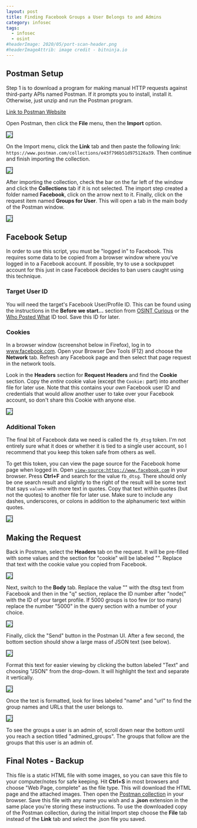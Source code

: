 ```yaml
---
layout: post
title: Finding Facebook Groups a User Belongs to and Admins
category: infosec
tags:
  - infosec
  - osint
#headerImage: 2020/05/port-scan-header.png
#headerImageAttrib: image credit - bitninja.io
---
```


<h2>Postman Setup</h2>

<p>Step 1 is to download a program for making manual HTTP requests against third-party APIs named Postman. If it prompts you to install, install it. Otherwise, just unzip and run the Postman program.</p>

<p><a href="https://www.postman.com/downloads/">Link to Postman Website</a></p>

<p>Open Postman, then click the <b>File</b> menu, then the <b>Import</b> option.</p>

<img style="border:1px solid black" src="/images/2020/08/import-collection-menu.png" />

<p>On the Import menu, click the <b>Link</b> tab and then paste the following link: <code>https://www.postman.com/collections/e43f796b51d975126a39</code>. Then continue and finish importing the collection.</p>

<img style="border:1px solid black" src="/images/2020/08/import-collection-link.png" />

<p>After importing the collection, check the bar on the far left of the window and click the <b>Collections</b> tab if it is not selected. The import step created a folder named <b>Facebook</b>, click on the arrow next to it. Finally, click on the request item named <b>Groups for User</b>. This will open a tab in the main body of the Postman window.</p>

<img style="border:1px solid black" src="/images/2020/08/open-request.png" />

<h2>Facebook Setup</h2>

<p>In order to use this script, you must be "logged in" to Facebook. This requires some data to be copied from a browser window where you've logged in to a Facebook account. If possible, try to use a sockpuppet account for this just in case Facebook decides to ban users caught using this technique.</p>

<h3>Target User ID</h3>

<p>You will need the target's Facebook User/Profile ID. This can be found using the instructions in the <b>Before we start...</b> section from <a href="https://osintcurio.us/2019/08/22/the-new-facebook-graph-search-part-1/">OSINT Curious</a> or the <a href="https://whopostedwhat.com/">Who Posted What</a> ID tool. Save this ID for later.</p>

<h3>Cookies</h3>

<p>In a browser window (screenshot below in Firefox), log in to <a href="https://www.facebook.com">www.facebook.com</a>. Open your Browser Dev Tools (F12) and choose the <b>Network</b> tab. Refresh any Facebook page and then select that page request in the network tools.</p>

<p>Look in the <b>Headers</b> section for <b>Request Headers</b> and find the <b>Cookie</b> section. Copy the <i>entire</i> cookie value (except the <code>Cookie:</code> part) into another file for later use. Note that this contains your <i>own</i> Facebook user ID and credentials that would allow another user to take over your Facebook account, so don't share this Cookie with anyone else.</p>

<img style="border:1px solid black" src="/images/2020/08/copy-cookie.png" />

<h3>Additional Token</h3>

<p>The final bit of Facebook data we need is called the <code>fb_dtsg</code> token. I'm not entirely sure what it does or whether it is tied to a single user account, so I recommend that you keep this token safe from others as well.</p>

<p>To get this token, you can view the page source for the Facebook home page when logged in. Open <a href="view-source:https://www.facebook.com"><code>view-source:https://www.facebook.com</code></a> in your browser. Press <b>Ctrl+F</b> and search for the value <code>fb_dtsg</code>. There should only be one search result and slightly to the right of the result will be some text that says <code>value=</code> with more text in quotes. Copy that text within quotes (but not the quotes) to another file for later use. Make sure to include any dashes, underscores, or colons in addition to the alphanumeric text within quotes.</p>

<img style="border:1px solid black" src="/images/2020/08/copy-dtsg.png" />

<h2>Making the Request</h2>

<p>Back in Postman, select the <b>Headers</b> tab on the request. It will be pre-filled with some values and the section for "cookie" will be labeled "<insert_cookie_here>". Replace that text with the cookie value you copied from Facebook.</p>

<img style="border:1px solid black" src="/images/2020/08/edit-cookie-header.png" />

<p>Next, switch to the <b>Body</b> tab. Replace the value "<insert_dtsg_value_here>" with the dtsg text from Facebook and then in the "q" section, replace the ID number after "node(" with the ID of your target profile. If 5000 groups is too few (or too many) replace the number "5000" in the query section with a number of your choice.</p>

<img style="border:1px solid black" src="/images/2020/08/edit-body.png" />

<p>Finally, click the "Send" button in the Postman UI. After a few second, the bottom section should show a large mass of JSON text (see below).<p>

<img style="border:1px solid black" src="/images/2020/08/json-text.png" />

<p>Format this text for easier viewing by clicking the button labeled "Text" and choosing "JSON" from the drop-down. It will highlight the text and separate it vertically.</p>

<img style="border:1px solid black" src="/images/2020/08/format-json.png" />

<p>Once the text is formatted, look for lines labeled "name" and "url" to find the group names and URLs that the user belongs to.</p>

<img style="border:1px solid black" src="/images/2020/08/group-data.png" />

<p>To see the groups a user is an admin of, scroll down near the bottom until you reach a section titled "admined_groups". The groups that follow are the groups that this user is an admin of.</p>


<h2>Final Notes - Backup</h2>

<p>This file is a static HTML file with some images, so you can save this file to your computer/notes for safe keeping. Hit <b>Ctrl+S</b> in most browsers and choose "Web Page, complete" as the file type. This will download the HTML page and the attached images. Then open the <a href="https://www.postman.com/collections/e43f796b51d975126a39">Postman collection</a> in your browser. Save this file with any name you wish and a <b>.json</b> extension in the same place you're storing these instructions. To use the downloaded copy of the Postman collection, during the initial Import step choose the <b>File</b> tab instead of the <b>Link</b> tab and select the .json file you saved.</p>

</body>
